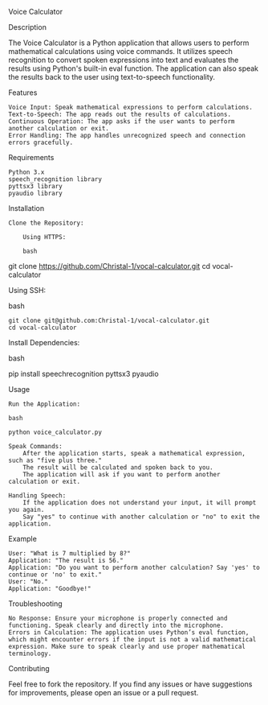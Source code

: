 Voice Calculator

Description

The Voice Calculator is a Python application that allows users to perform mathematical calculations using voice commands. It utilizes speech recognition to convert spoken expressions into text and evaluates the results using Python's built-in eval function. The application can also speak the results back to the user using text-to-speech functionality.

Features

    Voice Input: Speak mathematical expressions to perform calculations.
    Text-to-Speech: The app reads out the results of calculations.
    Continuous Operation: The app asks if the user wants to perform another calculation or exit.
    Error Handling: The app handles unrecognized speech and connection errors gracefully.

Requirements

    Python 3.x
    speech_recognition library
    pyttsx3 library
    pyaudio library

Installation

    Clone the Repository:

        Using HTTPS:

        bash

git clone https://github.com/Christal-1/vocal-calculator.git
cd vocal-calculator

Using SSH:

bash

    git clone git@github.com:Christal-1/vocal-calculator.git
    cd vocal-calculator

Install Dependencies:

bash

pip install speechrecognition pyttsx3 pyaudio


Usage

    Run the Application:

    bash

    python voice_calculator.py

    Speak Commands:
        After the application starts, speak a mathematical expression, such as "five plus three."
        The result will be calculated and spoken back to you.
        The application will ask if you want to perform another calculation or exit.

    Handling Speech:
        If the application does not understand your input, it will prompt you again.
        Say "yes" to continue with another calculation or "no" to exit the application.

Example

    User: "What is 7 multiplied by 8?"
    Application: "The result is 56."
    Application: "Do you want to perform another calculation? Say 'yes' to continue or 'no' to exit."
    User: "No."
    Application: "Goodbye!"

Troubleshooting

    No Response: Ensure your microphone is properly connected and functioning. Speak clearly and directly into the microphone.
    Errors in Calculation: The application uses Python’s eval function, which might encounter errors if the input is not a valid mathematical expression. Make sure to speak clearly and use proper mathematical terminology.

Contributing

Feel free to fork the repository. If you find any issues or have suggestions for improvements, please open an issue or a pull request.


